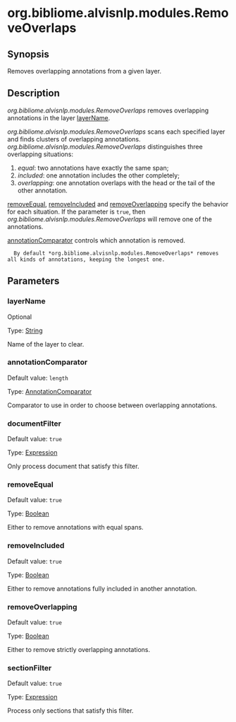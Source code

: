 # org.bibliome.alvisnlp.modules.RemoveOverlaps

## Synopsis

Removes overlapping annotations from a given layer.

## Description

*org.bibliome.alvisnlp.modules.RemoveOverlaps* removes overlapping annotations in the layer [layerName](#layerName).

*org.bibliome.alvisnlp.modules.RemoveOverlaps* scans each specified layer and finds clusters of overlapping annotations.
	  	*org.bibliome.alvisnlp.modules.RemoveOverlaps* distinguishes three overlapping situations:
	  	
1. *equal*: two annotations have exactly the same span;
2. *included*: one annotation includes the other completely;
3. *overlapping*: one annotation overlaps with the head or the tail of the other annotation.



[removeEqual](#removeEqual), [removeIncluded](#removeIncluded) and [removeOverlapping](#removeOverlapping) specify the behavior for each situation.
	  If the parameter is `true`, then *org.bibliome.alvisnlp.modules.RemoveOverlaps* will remove one of the annotations. 
	  

[annotationComparator](#annotationComparator) controls which annotation is removed.
	  


	  By default *org.bibliome.alvisnlp.modules.RemoveOverlaps* removes all kinds of annotations, keeping the longest one.
	  

## Parameters

<a name="layerName">

### layerName

Optional

Type: [String](../converter/java.lang.String)

Name of the layer to clear.

<a name="annotationComparator">

### annotationComparator

Default value: `length`

Type: [AnnotationComparator](../converter/alvisnlp.corpus.AnnotationComparator)

Comparator to use in order to choose between overlapping annotations.

<a name="documentFilter">

### documentFilter

Default value: `true`

Type: [Expression](../converter/alvisnlp.corpus.expressions.Expression)

Only process document that satisfy this filter.

<a name="removeEqual">

### removeEqual

Default value: `true`

Type: [Boolean](../converter/java.lang.Boolean)

Either to remove annotations with equal spans.

<a name="removeIncluded">

### removeIncluded

Default value: `true`

Type: [Boolean](../converter/java.lang.Boolean)

Either to remove annotations fully included in another annotation.

<a name="removeOverlapping">

### removeOverlapping

Default value: `true`

Type: [Boolean](../converter/java.lang.Boolean)

Either to remove strictly overlapping annotations.

<a name="sectionFilter">

### sectionFilter

Default value: `true`

Type: [Expression](../converter/alvisnlp.corpus.expressions.Expression)

Process only sections that satisfy this filter.

